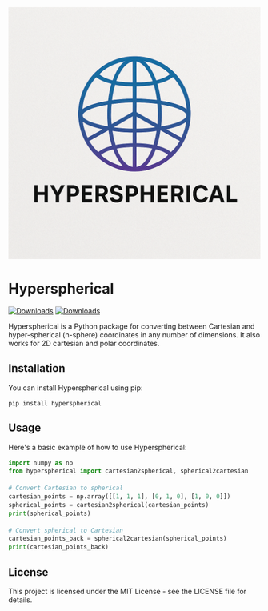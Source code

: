 ![Hyperspherical Python Package](logo.png)

# Hyperspherical
[![Downloads](https://static.pepy.tech/badge/Hyperspherical)](https://pepy.tech/project/Hyperspherical)
[![Downloads](https://static.pepy.tech/badge/Hyperspherical/month)](https://pepy.tech/project/Hyperspherical)

Hyperspherical is a Python package for converting between Cartesian and hyper-spherical (n-sphere) coordinates in any number of dimensions.
It also works for 2D cartesian and polar coordinates.

## Installation

You can install Hyperspherical using pip:

```
pip install hyperspherical
```

## Usage

Here's a basic example of how to use Hyperspherical:

```python
import numpy as np
from hyperspherical import cartesian2spherical, spherical2cartesian

# Convert Cartesian to spherical
cartesian_points = np.array([[1, 1, 1], [0, 1, 0], [1, 0, 0]])
spherical_points = cartesian2spherical(cartesian_points)
print(spherical_points)

# Convert spherical to Cartesian
cartesian_points_back = spherical2cartesian(spherical_points)
print(cartesian_points_back)
```

## License

This project is licensed under the MIT License - see the LICENSE file for details.

